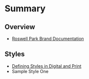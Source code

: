 # Summary

## Overview

* [Roswell Park Brand Documentation](README.md)

## Styles

* [Defining Styles in Digital and Print](methods.md)
* Sample Style One



